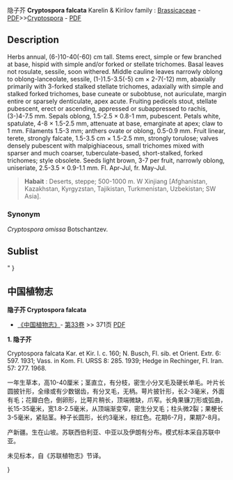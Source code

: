隐子芥 **Cryptospora falcata** Karelin & Kirilov
family : [Brassicaceae](http://www.iplant.cn/info/Brassicaceae?t=foc) - [PDF](http://www.iplant.cn/foc/pdf/Brassicaceae.pdf)>>[Cryptospora](http://www.iplant.cn/info/Cryptospora?t=foc) - [PDF](http://www.iplant.cn/foc/pdf/Cryptospora.pdf)

## Description

Herbs annual, (6-)10-40(-60) cm tall. Stems erect, simple or few branched at base, hispid with simple and/or forked or stellate trichomes. Basal leaves not rosulate, sessile, soon withered. Middle cauline leaves narrowly oblong to oblong-lanceolate, sessile, (1-)1.5-3.5(-5) cm × 2-7(-12) mm, abaxially primarily with 3-forked stalked stellate trichomes, adaxially with simple and stalked forked trichomes, base cuneate or subobtuse, not auriculate, margin entire or sparsely denticulate, apex acute. Fruiting pedicels stout, stellate pubescent, erect or ascending, appressed or subappressed to rachis, (3-)4-7.5 mm. Sepals oblong, 1.5-2.5 × 0.8-1 mm, pubescent. Petals white, spatulate, 4-8 × 1.5-2.5 mm, attenuate at base, emarginate at apex; claw to 1 mm. Filaments 1.5-3 mm; anthers ovate or oblong, 0.5-0.9 mm. Fruit linear, terete, strongly falcate, 1.5-3.5 cm × 1.5-2.5 mm, strongly torulose; valves densely pubescent with malpighiaceous, small trichomes mixed with sparser and much coarser, tuberculate-based, short-stalked, forked trichomes; style obsolete. Seeds light brown, 3-7 per fruit, narrowly oblong, uniseriate, 2.5-3.5 × 0.9-1.1 mm. Fl. Apr-Jul, fr. May-Jul.


> **Habait** : 
> Deserts, steppe; 500-1000 m. W Xinjiang [Afghanistan, Kazakhstan, Kyrgyzstan, Tajikistan, Turkmenistan, Uzbekistan; SW Asia].

### Synonym
*Cryptospora omissa* Botschantzev.


## Sublist
"
}
## 中国植物志

**隐子芥 Cryptospora falcata**

* [《中国植物志》](http://www.iplant.cn/frps)- [第33卷](http://www.iplant.cn/frps/vol/33) >> 371页 [PDF](http://www.iplant.cn/frps/pdf/33/371.PDF)


**1. 隐子芥**

Cryptospora falcata Kar. et Kir. l. c. 160; N. Busch, Fl. sib. et Orient. Extr. 6: 597. 1931; Vass. in Kom. Fl. URSS 8: 285. 1939; Hedge in Rechinger, Fl. Iran. 57: 277. 1968.

一年生草本，高10-40厘米；茎直立，有分枝，密生小分叉毛及硬长单毛。叶片长圆披针形，全缘或有少数锯齿，有分叉毛，无柄。萼片披针形，长2-3毫米，外面有毛；花瓣白色，倒卵形，比萼片稍长，顶端微缺，爪窄。长角果镰刀形或弧曲，长15-35毫米，宽1.8-2.5毫米，从顶端渐变窄，密生分叉毛；柱头微2裂；果梗长3-5毫米，紧贴茎。种子长圆形，长约3毫米，棕红色。花期6-7月，果期7-8月。

产新疆。生在山坡。苏联西伯利亚、中亚以及伊朗有分布。模式标本采自苏联中亚。

未见标本，自《苏联植物志》节译。

}